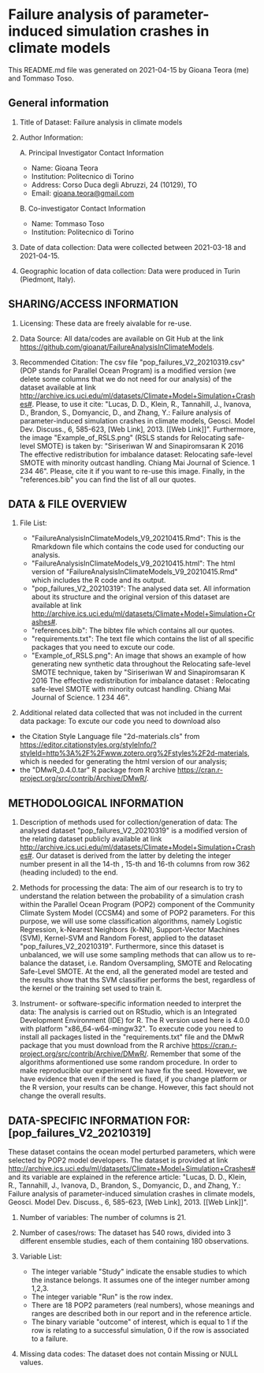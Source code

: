 # Failure analysis of parameter-induced simulation crashes in climate models

This README.md file was generated on 2021-04-15 by Gioana Teora (me) and Tommaso Toso.

## General information

1. Title of Dataset: Failure analysis in climate models

2. Author Information:

	 A. Principal Investigator Contact Information
      - Name: Gioana Teora
      - Institution: Politecnico di Torino
      - Address: Corso Duca degli Abruzzi, 24 (10129), TO
      - Email: gioana.teora@gmail.com

	B. Co-investigator Contact Information
      - Name: Tommaso Toso
      - Institution: Politecnico di Torino

3. Date of data collection: Data were collected between 2021-03-18 and 2021-04-15.

4. Geographic location of data collection: Data were produced in Turin (Piedmont, Italy).
    
## SHARING/ACCESS INFORMATION

1. Licensing: These data are freely aivalable for re-use.

2. Data Source: All data/codes are available on Git Hub at the link https://github.com/gioanat/FailureAnalysisInClimateModels.

3. Recommended Citation: The csv file "pop_failures_V2_20210319.csv" (POP stands for Parallel Ocean  Program) is a modified version (we delete some columns that we do not need for our analysis) of the dataset available at link http://archive.ics.uci.edu/ml/datasets/Climate+Model+Simulation+Crashes#. Please, to use it cite: "Lucas, D. D., Klein, R., Tannahill, J., Ivanova, D., Brandon, S., Domyancic, D., and Zhang, Y.: Failure analysis of parameter-induced simulation crashes in climate models, Geosci. Model Dev. Discuss., 6, 585-623, [Web Link], 2013. [[Web Link]]". Furthermore, the image "Example_of_RSLS.png" (RSLS stands for Relocating safe-level SMOTE) is taken by: "Siriseriwan W and Sinapiromsaran K 2016 The effective redistribution for imbalance dataset: Relocating safe-level SMOTE with minority outcast handling. Chiang Mai Journal of Science. 1 234 46". Please, cite it if you want to re-use this image. Finally, in the "references.bib" you can find the list of all our quotes.
   
## DATA & FILE OVERVIEW

1. File List: 
   -  "FailureAnalysisInClimateModels_V9_20210415.Rmd": This is the Rmarkdown file which contains the code used for conducting our analysis.
   -  "FailureAnalysisInClimateModels_V9_20210415.html": The html version of "FailureAnalysisInClimateModels_V9_20210415.Rmd" which includes the R code and its output.
   -  "pop_failures_V2_20210319": The analysed data set. All information about its structure and the original version of this dataset are available at link http://archive.ics.uci.edu/ml/datasets/Climate+Model+Simulation+Crashes#.
   -  "references.bib": The bibtex file which contains all our quotes.
   -  "requirements.txt": The text file which contains the list of all specific packages that you need to excute our code.
   -  "Example_of_RSLS.png": An image that shows an example of how generating new synthetic data throughout the Relocating safe-level SMOTE technique, taken by    "Siriseriwan W and Sinapiromsaran K 2016 The effective redistribution for imbalance dataset : Relocating safe-level SMOTE with minority outcast handling. Chiang Mai Journal of Science. 1 234 46".
   
2. Additional related data collected that was not included in the current data package: To excute our code you need to download also
  - the Citation Style Language file "2d-materials.cls" from https://editor.citationstyles.org/styleInfo/?styleId=http%3A%2F%2Fwww.zotero.org%2Fstyles%2F2d-materials, which is needed for generating the html version of our analysis;
  - the "DMwR_0.4.0.tar" R package from R archive https://cran.r-project.org/src/contrib/Archive/DMwR/.

## METHODOLOGICAL INFORMATION

1. Description of methods used for collection/generation of data: The analysed dataset "pop_failures_V2_20210319" is a modified version of the relating dataset publicly available at link http://archive.ics.uci.edu/ml/datasets/Climate+Model+Simulation+Crashes#. Our dataset is derived from the latter by deleting the integer number present in all the 14-th , 15-th and 16-th columns from row 362 (heading included) to the end.

2. Methods for processing the data: The aim of our research is to try to understand the relation between the probability of a simulation crash within the Parallel Ocean Program (POP2) component of the Community Climate System Model (CCSM4) and some of POP2 parameters. For this purpose, we will use some classification algorithms, namely Logistic Regression,  k-Nearest Neighbors (k-NN), Support-Vector Machines (SVM), Kernel-SVM and Random Forest, applied to the dataset "pop_failures_V2_20210319". Furthermore, since this dataset is unbalanced, we will use some sampling methods that can allow us to re-balance the dataset, i.e. Random Oversampling, SMOTE and Relocating Safe-Level SMOTE. At the end, all the generated model are tested and the results show that ths SVM classifier performs the best, regardless of the kernel or the training set used to train it.

3. Instrument- or software-specific information needed to interpret the data: The analysis is carried out on RStudio, which is an Integrated Development Environment (IDE) for R. The R version used here is 4.0.0 with platform "x86_64-w64-mingw32". To execute code you need to install all packages listed in the "requirements.txt" file and the DMwR package that you must download from the R archive https://cran.r-project.org/src/contrib/Archive/DMwR/. Remember that some of the algorithms aformentioned use some random procedure. In order to make reproducible our experiment we have fix the seed. However, we have evidence that even if the seed is fixed, if you change platform or the R version, your results can be change. However, this fact should not change the overall results.

## DATA-SPECIFIC INFORMATION FOR: [pop_failures_V2_20210319]
These dataset contains the ocean model perturbed parameters, which were selected by POP2 model developers. The dataset is provided at link http://archive.ics.uci.edu/ml/datasets/Climate+Model+Simulation+Crashes# and its variable are explained in the reference article: "Lucas, D. D., Klein, R., Tannahill, J., Ivanova, D., Brandon, S., Domyancic, D., and Zhang, Y.: Failure analysis of parameter-induced simulation crashes in climate models, Geosci. Model Dev. Discuss., 6, 585-623, [Web Link], 2013. [[Web Link]]".

1. Number of variables: The number of columns is 21.

2. Number of cases/rows: The dataset has 540 rows, divided into 3 different ensemble studies, each of them containing 180 observations.

3. Variable List:

   - The integer variable "Study" indicate the ensable studies to which the instance belongs. It assumes one of the integer number among 1,2,3.
   - The integer variable "Run" is the row index. 
   - There are 18 POP2 parameters (real numbers), whose meanings and ranges are described both in our report and in the reference article.
   - The binary variable "outcome" of interest, which is equal to 1 if the row is relating to a successful simulation, 0 if the row is associated to a failure.

4. Missing data codes: The dataset does not contain Missing or NULL values.
